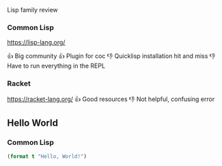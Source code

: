 Lisp family review

### Common Lisp

https://lisp-lang.org/

👍 Big community
👍 Plugin for coc
👎 Quicklisp installation hit and miss
👎 Have to run everything in the REPL

### Racket

https://racket-lang.org/
👍 Good resources
👎 Not helpful, confusing error

## Hello World

### Common Lisp

```lisp
(format t "Hello, World!")
```
